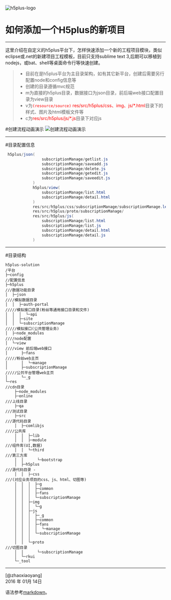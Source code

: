 ![h5plus-logo](http://h5plus.net/portal/singleLogin/login/themes/h5plus/images/logo.png) 
# 如何添加一个H5plus的新项目

------

这里介绍在自定义的h5plus平台下，怎样快速添加一个新的工程项目模块，类似eclipse或.net的新建项目工程模板，目前只支持sublime text 3,后期可以移植到nodejs，或bat、shell等桌面命令行等快速创建。

> * 目前在是h5plus平台为主目录架构，如有其它新平台，创建后需要另行配置node和config信息等
> * 创建的目录遵循mvc规范
> * m为直接的h5plus目录，数据接口为json目录，前后端web接口配置目录为view目录
> * v为<font color="#ff0000">`(resource/source)` res/src/h5plus/css、img、js/*.html</font>目录下的样式、图片及html模板文件等
> * c为<font color="#ff0000">res/src/h5plus/js/*.js</font>目录下对应js

#创建流程动画演示
![创建流程动画演示](./h5plus_add_pro.gif)

------

#目录配置信息
```Java
 h5plus/json(                                                               /**** 模拟数据目录 ****/
                subscriptionManage/getlist.js                               //获取列表接口
                subscriptionManage/saveadd.js                               //保存接口
                subscriptionManage/delete.js                                //删除接口
                subscriptionManage/getedit.js                               //编辑页接口
                subscriptionManage/saveedit.js                              //保存编辑页接口
            )
            h5plus/view(                                                    /**** 前后端web接口配置目录 ****/
                subscriptionManage/list.html                                //列表页web配置
                subscriptionManage/detail.html                              //详情页web配置
            )
            res/src/h5plus/css/subscriptionManage/subscriptionManage.less   /**** 样式源文件(less) ****/
            res/src/h5plus/proto/subscriptionManage/                        /**** 切图原型文件(html+css+img) ****/
            res/src/h5plus/js(                                              /**** html模板及js业务逻辑目录 ****/
                subscriptionManage/list.html                                //列表页模板
                subscriptionManage/list.js                                  //列表页逻辑
                subscriptionManage/detail.html                              //详情页模板
                subscriptionManage/detail.js                                //详情页逻辑
            )
```

------

#目录结构
```Shell
h5plus-solution                                                             /平台
├─config                                                                    //配置信息
├─h5plus                                                                    ///数据功能目录
│  ├─json                                                                   ////模拟数据目录
│  │  ├─auth-portal                                                         /////模拟接口目录(粉丝等通用接口目录和文件)
│  │  │  └─api
│  │  ├─site
│  │  └─subscriptionManage                                                  /////模拟接口(公共管理业务)
│  ├─node_modules                                                           ////node配置
│  └─view                                                                   ////view 前后端web接口
│      ├─fans                                                               /////粉丝web主页
│      │  └─manage
│      ├─subscriptionManage                                                 /////公共平台管理web主页
│      └─_g
└─res                                                                       //cdn目录
    ├─node_modules
    ├─online                                                                ///上线目录
    ├─qa                                                                    ///测试目录
    ├─src                                                                   ///源代码目录
    │  ├─comlibjs                                                           ////公共库
    │  │  ├─lib
    │  │  ├─module                                                          ///组件库(UI,数据)
    │  │  └─third                                                           ///第三方库
    │  │      └─bootstrap
    │  ├─h5plus                                                             ///源代码目录 -
    │  │  ├─css                                                             ///(对应业务项目的css、js、html、切图等)
    │  │  │  ├─g
    │  │  │  ├─common
    │  │  │  ├─fans
    │  │  │  └─subscriptionManage
    │  │  ├─img
    │  │  │  └─g
    │  │  ├─js
    │  │  │  ├─_g
    │  │  │  ├─common
    │  │  │  ├─fans                                                                   
    │  │  │  │  └─manage
    │  │  │  └─subscriptionManage
    │  │  │  
    │  │  └─proto                                                             ///切图目录
    │  │      └─subscriptionManage
    │  └─rkui
    └─_tool
```


---


[@zhaoxiaoyang]     
2016 年 01月 14日    

语法参考[markdown]。

[markdown]: http://sspai.com/25137


